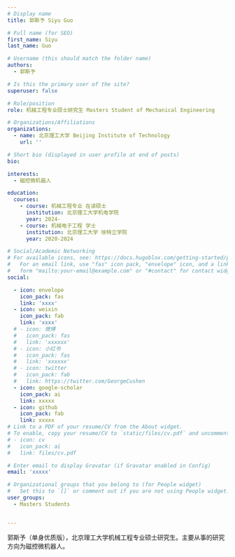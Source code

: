 ```yaml
---
# Display name
title: 郭斯予 Siyu Guo 

# Full name (for SEO)
first_name: Siyu
last_name: Guo 

# Username (this should match the folder name)
authors:
  - 郭斯予

# Is this the primary user of the site?
superuser: false

# Role/position
role: 机械工程专业硕士研究生 Masters Student of Mechanical Engineering

# Organizations/Affiliations
organizations:
  - name: 北京理工大学 Beijing Institute of Technology
    url: ''

# Short bio (displayed in user profile at end of posts)
bio: 

interests:
  - 磁控微机器人

education:
  courses:
    - course: 机械工程专业 在读硕士
      institution: 北京理工大学机电学院
      year: 2024-
    - course: 机械电子工程 学士
      institution: 北京理工大学 徐特立学院
      year: 2020-2024

# Social/Academic Networking
# For available icons, see: https://docs.hugoblox.com/getting-started/page-builder/#icons
#   For an email link, use "fas" icon pack, "envelope" icon, and a link in the
#   form "mailto:your-email@example.com" or "#contact" for contact widget.
social:

  - icon: envelope
    icon_pack: fas
    link: 'xxxx'
  - icon: weixin
    icon_pack: fab
    link: 'xxxx'
  # - icon: 微博
  #   icon_pack: fas
  #   link: 'xxxxxx'
  # - icon: 小红书
  #   icon_pack: fas
  #   link: 'xxxxxx'
  # - icon: twitter
  #   icon_pack: fab
  #   link: https://twitter.com/GeorgeCushen
  - icon: google-scholar
    icon_pack: ai
    link: xxxxx
  - icon: github
    icon_pack: fab
    link: xxxxx
# Link to a PDF of your resume/CV from the About widget.
# To enable, copy your resume/CV to `static/files/cv.pdf` and uncomment the lines below.
# - icon: cv
#   icon_pack: ai
#   link: files/cv.pdf

# Enter email to display Gravatar (if Gravatar enabled in Config)
email: 'xxxxx'

# Organizational groups that you belong to (for People widget)
#   Set this to `[]` or comment out if you are not using People widget.
user_groups:
  - Masters Students


---
```


郭斯予（单身优质版），北京理工大学机械工程专业硕士研究生。主要从事的研究方向为磁控微机器人。


